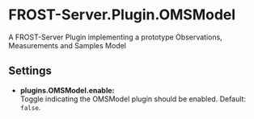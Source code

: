 # FROST-Server.Plugin.OMSModel
A FROST-Server Plugin implementing a prototype Observations, Measurements and Samples Model

## Settings

* **plugins.OMSModel.enable:**  
  Toggle indicating the OMSModel plugin should be enabled. Default: `false`.
